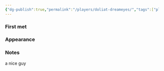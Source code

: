 ```yaml
---
{"dg-publish":true,"permalink":"/players/doliat-dreameyes/","tags":["player"],"dgShowLocalGraph":true,"noteIcon":"player","created":"2023-12-28T00:37:49.029+01:00","updated":"2024-01-10T00:16:45.853+01:00"}
---
```


### First met

### Appearance

### Notes

a nice guy

